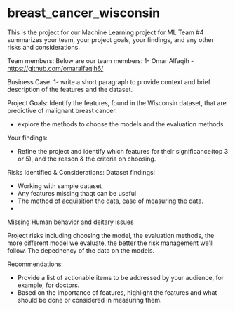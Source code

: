 # breast_cancer_wisconsin
This is the project for our Machine Learning project for ML Team #4
summarizes your team, your project goals, your findings, and any other risks and considerations.

Team members:
Below are our team members:
1- Omar Alfaqih - https://github.com/omaralfaqih6/

Business Case:
1- write a short paragraph to provide context and brief description of the features and the dataset.

Project Goals:
Identify the features, found in the Wisconsin dataset, that are predictive of malignant breast cancer.

- explore the methods to choose the models and the evaluation methods.

Your findings:
- Refine the project and identify which features for their significance(top 3 or 5), and the reason & the criteria on choosing.

Risks Identified & Considerations:
Dataset findings:
- Working with sample dataset
- Any features missing thaqt can be useful
- The method of acquisition the data, ease of measuring the data. 
- 
Missing Human behavior and deitary issues

Project risks including choosing the model, the evaluation methods, the more different model we evaluate, the better the risk management we'll follow. 
The depednency of the data on the models.

Recommendations:
- Provide a list of actionable items to be addressed by your audience, for example, for doctors.
- Based on the importance of features, highlight the features and what should be done or considered in measuring them.
